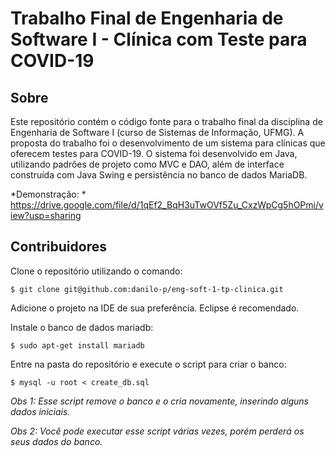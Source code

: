 # Trabalho Final de Engenharia de Software I - Clínica com Teste para COVID-19

## Sobre

Este repositório contém o código fonte para o trabalho final da disciplina de Engenharia de Software I (curso de Sistemas de Informação, UFMG). A proposta do trabalho foi o desenvolvimento de um sistema para clínicas que oferecem testes para COVID-19. O sistema foi desenvolvido em Java, utilizando padrões de projeto como MVC e DAO, além de interface construída com Java Swing e persistência no banco de dados MariaDB.

*Demonstração: * https://drive.google.com/file/d/1qEf2_BqH3uTwOVf5Zu_CxzWpCg5hOPmi/view?usp=sharing

## Contribuidores

Clone o repositório utilizando o comando:
```shell
$ git clone git@github.com:danilo-p/eng-soft-1-tp-clinica.git
```

Adicione o projeto na IDE de sua preferência. Eclipse é recomendado.


Instale o banco de dados mariadb:
```shell
$ sudo apt-get install mariadb
```

Entre na pasta do repositório e execute o script para criar o banco:
```shell
$ mysql -u root < create_db.sql
```
*Obs 1: Esse script remove o banco e o cria novamente, inserindo  alguns dados iniciais.*

*Obs 2: Você pode executar esse script várias vezes, porém perderá os seus dados do banco.*
